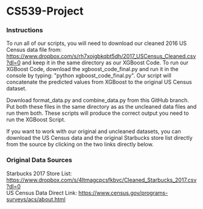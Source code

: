 # CS539-Project

### Instructions ###
To run all of our scripts, you will need to download our cleaned 2016 US Census data file from: https://www.dropbox.com/s/rh7xojgbkqbt5dh/2017_USCensus_Cleaned.csv?dl=0 and keep it in the same directory as our XGBoost Code.
To run our XGBoost Code, download the xgboost_code_final.py and run it in the console by typing: "python xgboost_code_final.py".
Our script will concatenate the predicted values from XGBoost to the original US Census dataset.

Download format_data.py and combine_data.py from this GitHub branch. Put both these files in the same directory as as the uncleaned data files and run them both. These scripts will produce the correct output you need to run the XGBoost Script.

If you want to work with our original and uncleaned datasets, you can download the US Census data and the original Starbucks store list directly from the source by clicking on the two links directly below.

### Original Data Sources ###
Starbucks 2017 Store List: https://www.dropbox.com/s/4ltmagcpcsfkbvc/Cleaned_Starbucks_2017.csv?dl=0
<br />US Census Data Direct Link: https://www.census.gov/programs-surveys/acs/about.html




